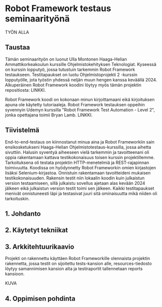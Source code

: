 # Robot Framework testaus seminaarityönä

TYÖN ALLA

## Taustaa
Tämän seminaarityön on luonut Ulla Montonen Haaga-Helian Ammattikorkeakoulun kurssille Ohjelmistokehityksen Teknologiat. Kyseessä on kurssin lopputyö, jossa tutustuin tarkemmin Robot Framework testaukseen. Testitapaukset on luotu Ohjelmistoprojekti 2 -kurssin lopputyölle, jota työstin yhdessä neljän muun hengen kanssa keväällä 2024.  Alkuperäinen Robot Framework koodini löytyy myös tämän projektin repositiosta: LINKKI. 

Robot Framework koodi on kokonaan minun kirjoittamaani eikä kirjoituksen apuna ole käytetty tutoriaaleja. Robot Framework testauksen oppeihin syvennyin Udemyn kurssilla "Robot Framework Test Automation - Level 2", jonka opettajana toimii Bryan Lamb. LINKKI.


## Tiivistelmä
End-to-end-testaus on kiinnostanut minua aina ja Robot Frameworkiin sain ensikosketukseni Haaga-Helian Ohjelmistotestaus-kurssilla, jossa aihetta sivuttiin. Halusin syventyä aiheeseen vielä tarkemmin ja tavoitteenani oli oppia rakentamaan kattava testikokonaisuus toisen kurssin projektillemme. Tarkoituksena oli testata projektin HTTP-menetelmiä ja REST-rajapinnan toimivuutta. Koodissa on hyödynnetty Robot Frameworkin omien kirjastojen lisäksi Selenium-kirjastoa. Onnistuin rakentamaan tavoitteideni mukaisen testikokonaisuuden. Rakensin testit niin lokaalin koodin kuin julkaistun version testaamiseen, sillä julkaistu sovellus ajetaan alas kevään 2024 jälkeen eikä julkaistun version testit toimi sen jälkeen. Kaikki testitapaukset menivät onnistuneesti läpi ja testasivat juuri sitä ominaisuutta mikä niiden oli tarkoituskin. 



## 1. Johdanto



## 2. Käytetyt tekniikat



## 3. Arkkitehtuurikaavio
Projekti on rakennettu käyttäen Robot Frameworkille olennaista projektin rakennetta, jossa testit on sijoitettu tests-kansion alle, resources-tiedosto löytyy samannimisen kansion alta ja testiraportit tallennetaan reports kansioon.

KUVA

## 4. Oppimisen pohdinta


